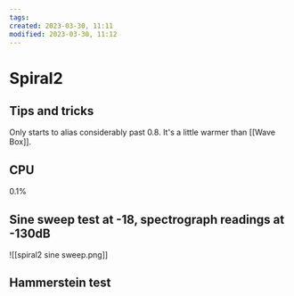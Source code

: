 ```yaml
---
tags: 
created: 2023-03-30, 11:11
modified: 2023-03-30, 11:12
---
```


# Spiral2

## Tips and tricks
Only starts to alias considerably past 0.8. It's a little warmer than [[Wave Box]].

## CPU
0.1%

## Sine sweep test at -18, spectrograph readings at -130dB
![[spiral2 sine sweep.png]]

## Hammerstein test